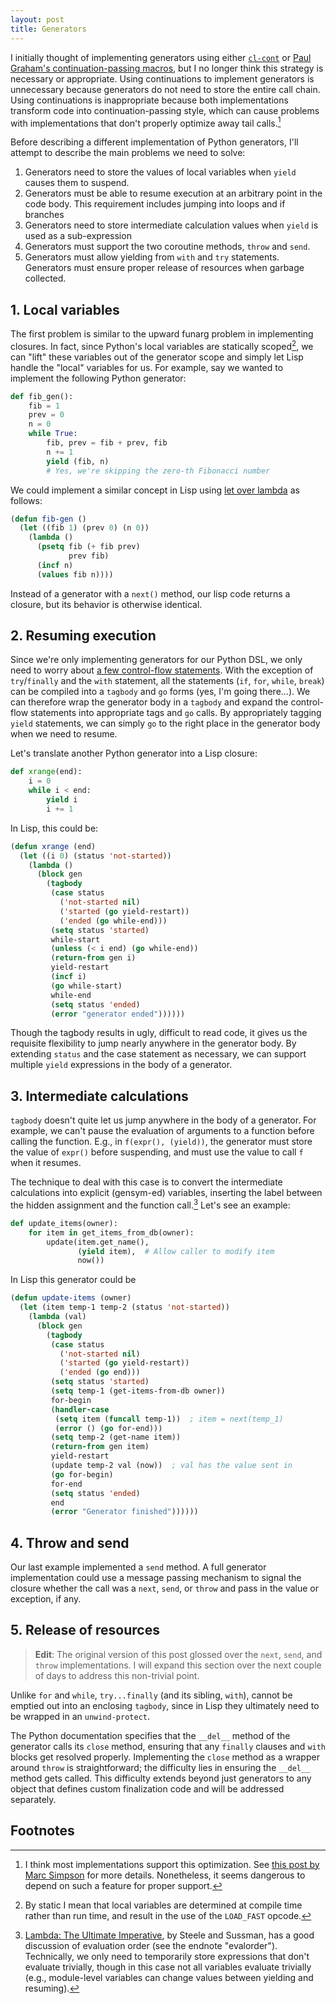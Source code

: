 ```yaml
---
layout: post
title: Generators
---
```


I initially thought of implementing generators using either
[`cl-cont`](http://quickdocs.org/cl-cont/) or
[Paul Graham's continuation-passing macros](http://stackoverflow.com/questions/24721676/continuation-in-common-lisp-by-macros-regarding-an-implemetation-in-onlisp),
but I no longer think this strategy is necessary or appropriate. Using
continuations to implement generators is unnecessary because
generators do not need to store the entire call chain. Using
continuations is inappropriate because both implementations transform
code into continuation-passing style, which can cause problems with
implementations that don't properly optimize away tail calls.[^TCO]

Before describing a different implementation of Python generators,
I'll attempt to describe the main problems we need to solve:

1. Generators need to store the values of local variables when `yield`
   causes them to suspend.
2. Generators must be able to resume execution at an arbitrary point
   in the code body. This requirement includes jumping into loops and
   if branches
3. Generators need to store intermediate calculation values when
   `yield` is used as a sub-expression
4. Generators must support the two coroutine methods, `throw` and
   `send`.
5. Generators must allow yielding from `with` and `try`
   statements. Generators must ensure proper release of resources when
   garbage collected.

## 1. Local variables

The first problem is similar to the upward funarg problem in
implementing closures. In fact, since Python's local variables are
statically scoped[^static-scope], we can "lift" these variables out of
the generator scope and simply let Lisp handle the "local" variables
for us. For example, say we wanted to implement the following Python
generator:

~~~ python
def fib_gen():
    fib = 1
    prev = 0
    n = 0
    while True:
        fib, prev = fib + prev, fib
        n += 1
        yield (fib, n)
        # Yes, we're skipping the zero-th Fibonacci number
~~~

We could implement a similar concept in Lisp using
[let over lambda](http://letoverlambda.com/) as follows:

~~~ lisp
(defun fib-gen ()
  (let ((fib 1) (prev 0) (n 0))
    (lambda ()
      (psetq fib (+ fib prev)
             prev fib)
      (incf n)
      (values fib n))))
~~~

Instead of a generator with a `next()` method, our lisp code returns a
closure, but its behavior is otherwise identical.


## 2. Resuming execution

Since we're only implementing generators for our Python DSL, we only
need to worry about [a few control-flow statements](
http://greentreesnakes.readthedocs.org/en/latest/nodes.html#control-flow). With
the exception of `try`/`finally` and the `with` statement, all the
statements (`if`, `for`, `while`, `break`) can be compiled into a
`tagbody` and `go` forms (yes, I'm going there...). We can therefore
wrap the generator body in a `tagbody` and expand the control-flow
statements into appropriate tags and `go` calls. By appropriately
tagging `yield` statements, we can simply `go` to the right place in
the generator body when we need to resume.

Let's translate another Python generator into a Lisp closure:

~~~ python
def xrange(end):
    i = 0
    while i < end:
        yield i
        i += 1
~~~

In Lisp, this could be:

~~~ lisp
(defun xrange (end)
  (let ((i 0) (status 'not-started))
    (lambda ()
      (block gen
        (tagbody
         (case status
           ('not-started nil)
           ('started (go yield-restart))
           ('ended (go while-end)))
         (setq status 'started)
         while-start
         (unless (< i end) (go while-end))
         (return-from gen i)
         yield-restart
         (incf i)
         (go while-start)
         while-end
         (setq status 'ended)
         (error "generator ended"))))))
~~~

Though the tagbody results in ugly, difficult to read code, it gives
us the requisite flexibility to jump nearly anywhere in the generator
body. By extending `status` and the case statement as necessary, we
can support multiple `yield` expressions in the body of a generator.

## 3. Intermediate calculations

`tagbody` doesn't quite let us jump anywhere in the body of a
generator. For example, we can't pause the evaluation of arguments to
a function before calling the function. E.g., in `f(expr(),
(yield))`, the generator must store the value of `expr()` before
suspending, and must use the value to call `f` when it resumes.

The technique to deal with this case is to convert the intermediate
calculations into explicit (gensym-ed) variables, inserting the label
between the hidden assignment and the function call.[^evalorder] Let's
see an example:

~~~ python
def update_items(owner):
    for item in get_items_from_db(owner):
        update(item.get_name(),
               (yield item),  # Allow caller to modify item
               now())
~~~

In Lisp this generator could be

~~~ lisp
(defun update-items (owner)
  (let (item temp-1 temp-2 (status 'not-started))
    (lambda (val)
      (block gen
        (tagbody
         (case status
           ('not-started nil)
           ('started (go yield-restart))
           ('ended (go end)))
         (setq status 'started)
         (setq temp-1 (get-items-from-db owner))
         for-begin
         (handler-case
          (setq item (funcall temp-1))  ; item = next(temp_1)
          (error () (go for-end)))
         (setq temp-2 (get-name item))
         (return-from gen item)
         yield-restart
         (update temp-2 val (now))  ; val has the value sent in
         (go for-begin)
         for-end
         (setq status 'ended)
         end
         (error "Generator finished"))))))
~~~

## 4. Throw and send

Our last example implemented a `send` method. A full generator
implementation could use a message passing mechanism to signal the
closure whether the call was a `next`, `send`, or `throw` and pass in
the value or exception, if any.

## 5. Release of resources

> **Edit**: The original version of this post glossed over the  `next`,
> `send`, and `throw` implementations. I will expand this section over
> the next couple of days to address this non-trivial point.

Unlike `for` and `while`, `try...finally` (and its sibling, `with`),
cannot be emptied out into an enclosing `tagbody`, since in Lisp they
ultimately need to be wrapped in an `unwind-protect`.

The Python documentation specifies that the `__del__` method of the
generator calls its `close` method, ensuring that any `finally`
clauses and `with` blocks get resolved properly. Implementing the
`close` method as a wrapper around `throw` is straightforward; the
difficulty lies in ensuring the `__del__` method gets called. This
difficulty extends beyond just generators to any object that defines
custom finalization code and will be addressed separately.

## Footnotes

[^TCO]:
    I think most implementations support this optimization. See
    [this post by Marc Simpson](http://0branch.com/notes/tco-cl.html)
    for more details. Nonetheless, it seems dangerous to depend on such
    a feature for proper support.

[^static-scope]:
    By static I mean that local variables are determined
    at compile time rather than run time, and result in the use of the
    `LOAD_FAST` opcode.

[^evalorder]:
    [Lambda: The Ultimate Imperative](http://library.readscheme.org/page1.html),
    by Steele and Sussman, has a good discussion of evaluation order
    (see the endnote "evalorder"). Technically, we only need to
    temporarily store expressions that don't evaluate trivially,
    though in this case not all variables evaluate trivially (e.g.,
    module-level variables can change values between yielding and
    resuming).
